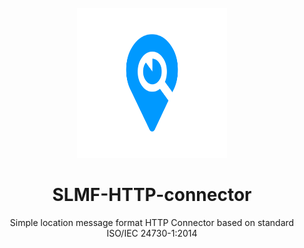 <br/>
<div align="center">
  <img height="240px" width="240px" src="images/logo.svg">
  <h1>SLMF-HTTP-connector</h1>
  Simple location message format HTTP Connector based on standard ISO/IEC 24730-1:2014
</div>


